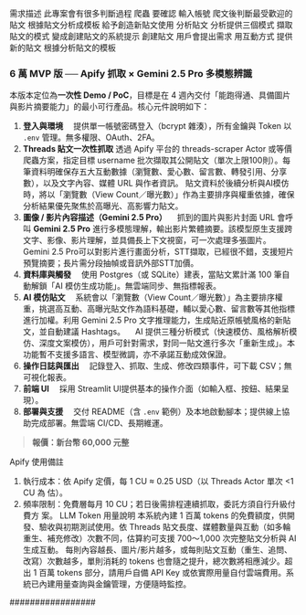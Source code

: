 需求描述
此專案會有很多判斷過程
爬蟲 要確認 輸入帳號  爬文後判斷最受歡迎的貼文  根據貼文分析成模板  給予創造新貼文使用 
分析貼文 分析提供三個模式  擷取貼文的模式 變成創建貼文的系統提示
創建貼文 用戶會提出需求  用互動方式 提供新的貼文 根據分析貼文的模板
####
### 6 萬 MVP 版 ── Apify 抓取 × Gemini 2.5 Pro 多模態辨識
本版本定位為**一次性 Demo / PoC**，目標是在 4 週內交付「能跑得通、具備圖片與影片摘要能力」的最小可行產品。核心元件說明如下：
1. **登入與環境**
   　提供單一帳號密碼登入（bcrypt 雜湊），所有金鑰與 Token 以 `.env` 管理。無多權限、OAuth、2FA。
2. **Threads 貼文一次性抓取**
      透過 Apify 平台的 threads-scraper Actor 或等價爬蟲方案，指定目標 username 批次擷取其公開貼文（單次上限100則）。每筆資料明確保存五大互動數據（瀏覽數、愛心數、留言數、轉發引用、分享數），以及文字內容、媒體 URL 與作者資訊。
   貼文資料於後續分析與AI模仿時，將以「瀏覽數（View Count／曝光數）」作為主要排序與權重依據，確保分析結果優先聚焦於高曝光、高影響力貼文。
3. **圖像 / 影片內容描述（Gemini 2.5 Pro）**
   　抓到的圖片與影片封面 URL 會呼叫 **Gemini 2.5 Pro** 進行多模態理解，輸出影片繁體摘要。該模型原生支援跨文字、影像、影片理解，並具備長上下文視窗，可一次處理多張圖片。 
     Gemini 2.5 Pro可以對影片進行畫面分析，STT擷取，已經很不錯，支援短片預覽摘要；長片需分段抽幀或音訊外部STT加價。
4. **資料庫與觸發**
   　使用 Postgres（或 SQLite）建表，當貼文累計滿 100 筆自動解鎖「AI 模仿生成功能」。無雲端同步、無指標報表。
5. **AI 模仿貼文**
   　系統會以「瀏覽數（View Count／曝光數）」為主要排序權重，挑選高互動、高曝光貼文作為語料基礎，輔以愛心數、留言數等其他指標進行加權。利用 Gemini 2.5 Pro 文字推理能力，生成貼近原帳號風格的新貼文，並自動建議 Hashtags。
   　AI 提供三種分析模式（快速模仿、風格解析模仿、深度文案模仿），用戶可針對需求，對同一貼文進行多次「重新生成」。本功能暫不支援多語言、模型微調，亦不承諾互動成效保證。
6. **操作日誌與匯出**
   　記錄登入、抓取、生成、修改四類事件，可下載 CSV；無可視化報表。
7. **前端 UI**
   　採用 Streamlit UI提供基本的操作介面（如輸入框、按鈕、結果呈現）。
8. **部署與支援**
   　交付 README（含 `.env` 範例）及本地啟動腳本；提供線上協助完成部署。無雲端 CI/CD、長期維運。

> **報價：新台幣 60,000 元整**

Apify 使用備註 
1. 執行成本：依 Apify 定價，每 1 CU ≈ 0.25 USD（以 Threads Actor 單次 <1 CU 為 估）。 
2. 頻率限制：免費層每月 10 CU；若日後需排程連續抓取，委託方須自行升級付費方 案。 
LLM Token 用量說明
   本系統內建 1 百萬 tokens 的免費額度，供開發、驗收與初期測試使用。依 Threads 貼文長度、媒體數量與互動（如多輪重生、補充修改）次數不同，估算約可支援 700～1,000 次完整貼文分析與 AI 生成互動。
   每則內容越長、圖片/影片越多，或每則貼文互動（重生、追問、改寫）次數越多，單則消耗的 tokens 也會隨之提升，總次數將相應減少。超出 1 百萬 tokens 部分，請用戶自備 API Key 或依實際用量自付雲端費用。系統已內建用量查詢與金鑰管理，方便隨時監控。

#################
